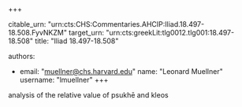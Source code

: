 +++


citable_urn: "urn:cts:CHS:Commentaries.AHCIP:Iliad.18.497-18.508.FyvNKZM"
target_urn: "urn:cts:greekLit:tlg0012.tlg001:18.497-18.508"
title: "Iliad 18.497-18.508"

authors:
- email: "muellner@chs.harvard.edu"
  name: "Leonard Muellner"
  username: "lmuellner"
+++

<p>analysis of the relative value of psukhē and kleos</p>